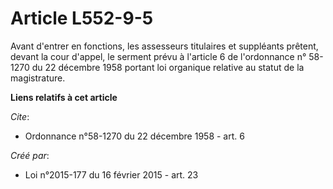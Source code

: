 # Article L552-9-5

Avant d'entrer en fonctions, les assesseurs titulaires et suppléants prêtent, devant la cour d'appel, le serment prévu à
l'article 6 de l'ordonnance n° 58-1270 du 22 décembre 1958 portant loi organique relative au statut de la magistrature.

**Liens relatifs à cet article**

_Cite_:

  - Ordonnance n°58-1270 du 22 décembre 1958 - art. 6

_Créé par_:

  - Loi n°2015-177 du 16 février 2015 - art. 23

